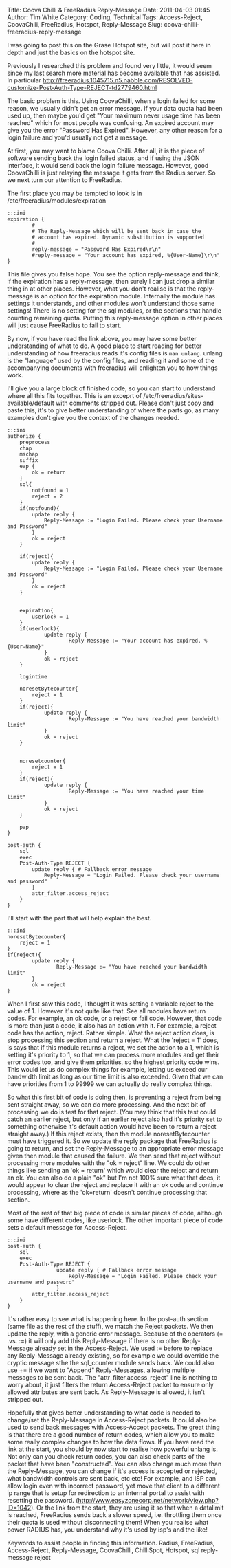 Title: Coova Chilli & FreeRadius Reply-Message
Date: 2011-04-03 01:45
Author: Tim White
Category: Coding, Technical
Tags: Access-Reject, CoovaChili, FreeRadius, Hotspot, Reply-Message
Slug: coova-chilli-freeradius-reply-message

I was going to post this on the Grase Hotspot site, but will post it
here in depth and just the basics on the hotspot site.

Previously I researched this problem and found very little, it would
seem since my last search more material has become available that has
assisted. In particular
<http://freeradius.1045715.n5.nabble.com/RESOLVED-customize-Post-Auth-Type-REJECT-td2779460.html>
  
The basic problem is this. Using CoovaChilli, when a login failed for
some reason, we usually didn't get an error message. If your data quota
had been used up, then maybe you'd get "Your maximum never usage time
has been reached" which for most people was confusing. An expired
account may give you the error "Password Has Expired". However, any
other reason for a login failure and you'd usually not get a message.

At first, you may want to blame Coova Chilli. After all, it is the piece
of software sending back the login failed status, and if using the JSON
interface, it would send back the login failure message. However, good
CoovaChilli is just relaying the message it gets from the Radius server.
So we next turn our attention to FreeRadius.

The first place you may be tempted to look is in
/etc/freeradius/modules/expiration

    :::ini
    expiration {
            #
            # The Reply-Message which will be sent back in case the
            # account has expired. Dynamic substitution is supported
            #
            reply-message = "Password Has Expired\r\n" 
            #reply-message = "Your account has expired, %{User-Name}\r\n"
    }


This file gives you false hope. You see the option reply-message and
think, if the expiration has a reply-message, then surely I can just
drop a similar thing in at other places. However, what you don't realise
is that the reply-message is an option for the expiration module.
Internally the module has settings it understands, and other modules
won't understand those same settings! There is no setting for the sql
modules, or the sections that handle counting remaining quota. Putting
this reply-message option in other places will just cause FreeRadius to
fail to start.

By now, if you have read the link above, you may have some better
understanding of what to do. A good place to start reading for better
understanding of how freeradius reads it's config files is `man unlang`.
unlang is the "language" used by the config files, and reading it and
some of the accompanying documents with freeradius will enlighten you to
how things work.

I'll give you a large block of finished code, so you can start to
understand where all this fits together. This is an exceprt of
/etc/freeradius/sites-available/default with comments stripped out.
Please don't just copy and paste this, it's to give better understanding
of where the parts go, as many examples don't give you the context of
the changes needed.

    :::ini
    authorize {
        preprocess
        chap
        mschap
        suffix
        eap {
            ok = return
        }
        sql{
            notfound = 1
            reject = 2
        }
        if(notfound){
            update reply {
                Reply-Message := "Login Failed. Please check your Username and Password"
            }
            ok = reject
        }
        
        if(reject){
            update reply {
                Reply-Message := "Login Failed. Please check your Username and Password"
            }
            ok = reject
        }   


        expiration{
            userlock = 1
        }
        if(userlock){
                update reply {
                        Reply-Message := "Your account has expired, %{User-Name}"
                }
                ok = reject
        }
        
        logintime

        noresetBytecounter{
            reject = 1
        }
        if(reject){
                update reply {
                        Reply-Message := "You have reached your bandwidth limit"
                }
                ok = reject
        }

        
        noresetcounter{
            reject = 1
        }
        if(reject){
                update reply {
                        Reply-Message := "You have reached your time limit"
                }
                ok = reject
        }

        pap
    }

    post-auth {
        sql
        exec
        Post-Auth-Type REJECT {
            update reply { # Fallback error message
                Reply-Message = "Login Failed. Please check your username and password"
            }
            attr_filter.access_reject
        }
    }

I'll start with the part that will help explain the best.

    :::ini
    noresetBytecounter{
        reject = 1
    }
    if(reject){
            update reply {
                    Reply-Message := "You have reached your bandwidth limit"
            }
            ok = reject
    }

When I first saw this code, I thought it was setting a variable reject
to the value of 1. However it's not quite like that. See all modules
have return codes. For example, an ok code, or a reject or fail code.
However, that code is more than just a code, it also has an action with
it. For example, a reject code has the action, reject. Rather simple.
What the reject action does, is stop processing this section and return
a reject. What the 'reject = 1' does, is says that if this module
returns a reject, we set the action to a 1, which is setting it's
priority to 1, so that we can process more modules and get their error
codes too, and give them priorities, so the highest priority code wins.
This would let us do complex things for example, letting us exceed our
bandwidth limit as long as our time limit is also exceeded. Given that
we can have priorities from 1 to 99999 we can actually do really complex
things.

So what this first bit of code is doing then, is preventing a reject
from being sent straight away, so we can do more processing. And the
next bit of processing we do is test for that reject. (You may think
that this test could catch an earlier reject, but only if an earlier
reject also had it's priority set to something otherwise it's default
action would have been to return a reject straight away.) If this reject
exists, then the module noresetBytecounter must have triggered it. So we
update the reply package that FreeRadius is going to return, and set the
Reply-Message to an appropriate error message given then module that
caused the failure. We then send that reject without processing more
modules with the "ok = reject" line. We could do other things like
sending an 'ok = return' which would clear the reject and return an ok.
You can also do a plain "ok" but I'm not 100% sure what that does, it
would appear to clear the reject and replace it with an ok code and
continue processing, where as the 'ok=return' doesn't continue
processing that section.

Most of the rest of that big piece of code is similar pieces of code,
although some have different codes, like userlock. The other important
piece of code sets a default message for Access-Reject.

    :::ini
    post-auth {
        sql
        exec
        Post-Auth-Type REJECT {
                    update reply { # Fallback error message
                        Reply-Message = "Login Failed. Please check your username and password"
                    }
            attr_filter.access_reject
        }
    }


It's rather easy to see what is happening here. In the post-auth section
(same file as the rest of the stuff), we match the Reject packets. We
then update the reply, with a generic error message. Because of the
operators (= .vs. :=) it will only add this Reply-Message if there is no
other Reply-Message already set in the Access-Reject. We used := before
to replace any Reply-Message already existing, so for example we could
override the cryptic message sthe the sql\_counter module sends back. We
could also use += if we want to "Append" Reply-Messages, allowing
multiple messages to be sent back. The "attr\_filter.access\_reject"
line is nothing to worry about, it just filters the return Access-Reject
packet to ensure only allowed attributes are sent back. As Reply-Message
is allowed, it isn't stripped out.

Hopefully that gives better understanding to what code is needed to
change/set the Reply-Message in Access-Reject packets. It could also be
used to send back messages with Access-Accept packets. The great thing
is that there are a good number of return codes, which allow you to make
some really complex changes to how the data flows. If you have read the
link at the start, you should by now start to realise how powerful
unlang is. Not only can you check return codes, you can also check parts
of the packet that have been "constructed". You can also change much
more than the Reply-Message, you can change if it's access is accepted
or rejected, what bandwidth controls are sent back, etc etc! For
example, and ISP can allow login even with incorrect password, yet move
that client to a different ip range that is setup for redirection to an
internal portal to assist with resetting the password.
(<http://www.easyzonecorp.net/network/view.php?ID=1042>). Or the link
from the start, they are using it so that when a datalimit is reached,
FreeRadius sends back a slower speed, i.e. throttling them once their
quota is used without disconnecting them! When you realise what power
RADIUS has, you understand why it's used by isp's and the like!

Keywords to assist people in finding this information. Radius,
FreeRadius, Access-Reject, Reply-Message, CoovaChilli, ChilliSpot,
Hotspot, sql reply-message reject

  [http://freeradius.1045715.n5.nabble.com/RESOLVED-customize-Post-Auth-Type-REJECT-td2779460.html  
 ]: http://freeradius.1045715.n5.nabble.com/RESOLVED-customize-Post-Auth-Type-REJECT-td2779460.html
